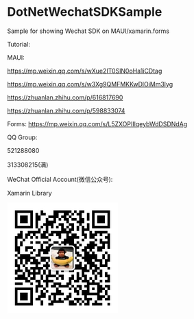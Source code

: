 # DotNetWechatSDKSample
Sample for showing Wechat SDK on MAUI/xamarin.forms

Tutorial:

MAUI: 

https://mp.weixin.qq.com/s/wXue2IT0SlN0oHa1iCDtag

https://mp.weixin.qq.com/s/w3Xg9QMFMKKwDlOiMm3lyg

https://zhuanlan.zhihu.com/p/616817690

https://zhuanlan.zhihu.com/p/598833074

Forms: https://mp.weixin.qq.com/s/L5ZXOPIIlqeybWdDSDNdAg


QQ Group:

521288080

313308215(满)

WeChat Official Account(微信公众号):

Xamarin Library

<img src="https://github.com/jingliancui/DotNetWechatSDKSample/blob/master/Images/wechatqrcode.jpg?raw=true"/>
